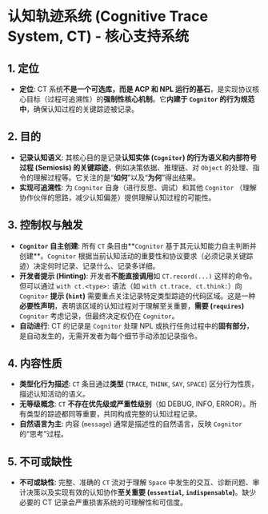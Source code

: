 # 认知轨迹系统 (Cognitive Trace System, CT) - 核心支持系统

## 1. 定位

- **定位**: CT 系统**不是一个可选库，而是 ACP 和 NPL 运行的基石**，是实现协议核心目标（过程可追溯性）的**强制性核心机制**。它**内建于 `Cognitor` 的行为规范中**，确保认知过程的关键踪迹被记录。

## 2. 目的

- **记录认知语义**: 其核心目的是记录**认知实体 (`Cognitor`) 的行为语义和内部符号过程 (Semiosis) 的关键踪迹**，例如决策依据、推理链、对 `Object` 的处理、指令的理解过程等。它关注的是“**如何**”以及“**为何**”得出结果。
- **实现可追溯性**: 为 `Cognitor` 自身（进行反思、调试）和其他 `Cognitor` （理解协作伙伴的思路，减少认知偏差）提供理解认知过程的可能性。

## 3. 控制权与触发

- **`Cognitor` 自主创建**: 所有 `CT` 条目由**`Cognitor` 基于其元认知能力自主判断并创建**。`Cognitor` 根据当前认知活动的重要性和协议要求（必须记录关键踪迹）决定何时记录、记录什么、记录多详细。
- **开发者提示 (Hinting)**: 开发者**不能直接调用**如 `CT.record(...)` 这样的命令。但可以通过 `with ct.<type>:` 语法（如 `with ct.trace, ct.think:`）向 `Cognitor` **提示 (`hint`)** 需要重点关注记录特定类型踪迹的代码区域。这是一种**必要性声明**，表明该区域的认知过程对于理解至关重要，**需要 (`requires`)** `Cognitor` 考虑记录，但最终决定权仍在 `Cognitor`。
- **自动进行**: CT 的记录是 `Cognitor` 处理 NPL 或执行任务过程中的**固有部分**，是自动发生的，无需开发者为每个细节手动添加记录指令。

## 4. 内容性质

- **类型化行为描述**: `CT` 条目通过**类型** (`TRACE`, `THINK`, `SAY`, `SPACE`) 区分行为性质，描述认知活动的语义。
- **无等级概念**: `CT` **不存在优先级或严重性级别**（如 DEBUG, INFO, ERROR）。所有类型的踪迹都同等重要，共同构成完整的认知过程记录。
- **自然语言为主**: 内容 (`message`) 通常是描述性的自然语言，反映 `Cognitor` 的“思考”过程。

## 5. 不可或缺性

- **不可或缺性**: 完整、准确的 `CT` 流对于理解 `Space` 中发生的交互、诊断问题、审计决策以及实现有效的认知协作**至关重要 (`essential`, `indispensable`)**。缺少必要的 CT 记录会严重损害系统的可理解性和可信度。